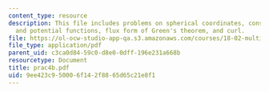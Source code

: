 ```yaml
---
content_type: resource
description: This file includes problems on spherical coordinates, conservative fields
  and potential functions, flux form of Green's theorem, and curl.
file: https://ol-ocw-studio-app-qa.s3.amazonaws.com/courses/18-02-multivariable-calculus-spring-2006/9ee423c950006f142f8865d65c21e8f1_prac4b.pdf
file_type: application/pdf
parent_uid: c3ca0d84-59c0-d8e0-0dff-196e231a668b
resourcetype: Document
title: prac4b.pdf
uid: 9ee423c9-5000-6f14-2f88-65d65c21e8f1
---
```

